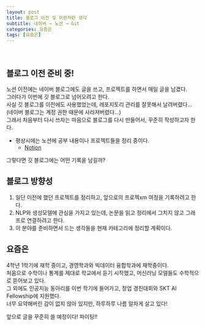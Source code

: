 ```yaml
---
layout: post
title: 블로그 이전 및 이런저런 생각
subtitle: 네이버 → 노션 → Git
categories: 요즘은
tags: [요즘은]
---
```

<br>

## 블로그 이전 준비 중!

노션 이전에는 네이버 블로그에도 글을 쓰고, 프로젝트를 하면서 매일 글을 남겼다.<br>
그러다가 이번에 깃 블로그로 넘어오려고 한다.<br>
사실 깃 블로그를 이전에도 사용했었는데, 레포지토리 관리를 잘못해서 날려버렸다...<br>
(네이버 블로그는 계정 권한 때문에 사라져버렸다...)<br>
그래서 처음부터 다시 쓰자는 마음으로 블로그를 다시 만들어서, 꾸준히 작성하고자 한다.<br>

- 평상시에는 노션에 공부 내용이나 프로젝트들을 정리 중이다.
  - [Notion](https://dorae222.notion.site/STUDY-PAGE-3b622da068134bebb2eec26b8ff4a213)

그렇다면 깃 블로그에는 어떤 기록을 남길까?

## 블로그 방향성

1. 일단 이전에 했던 프로젝트를 정리하고, 앞으로의 프로젝xm 여정을 기록하려고 한다.
2. NLP와 생성모델에 관심을 가지고 있는데, 논문을 읽고 정리에서 그치지 않고 그래프로 연결하려고 한다.
3. 이 분야를 준비하면서 드는 생각들을 현재 카테고리에 정리할 계획이다.

## 요즘은

4학년 1학기에 재학 중이고, 경영학과와 빅데이터 융합학과에 재학중이다.<br>
처음으로 수학이나 통계를 제대로 학교에서 듣기 시작했고, 머신러닝 모델들도 수학적으로 뜯어보고 있다. <br>
그 외에도 인공지능 동아리를 이번 학기에 들어가고, 창업 경진대회와 SKT AI Fellowship에 지원했다.<br>
너무 요약해버린 감이 없지 않아 있지만, 하루하루 나름 알차게 살고 있다!<br>

앞으로 글을 꾸준히 쓸 예정이다! 파이팅!!
